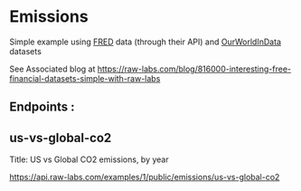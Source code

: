 # Emissions

Simple example using [FRED](https://fred.stlouisfed.org/) data (through their API) and [OurWorldInData](https://ourworldindata.org/) datasets

See Associated blog at https://raw-labs.com/blog/816000-interesting-free-financial-datasets-simple-with-raw-labs

## Endpoints :

## us-vs-global-co2
Title: US vs Global CO2 emissions, by year<p>
https://api.raw-labs.com/examples/1/public/emissions/us-vs-global-co2

